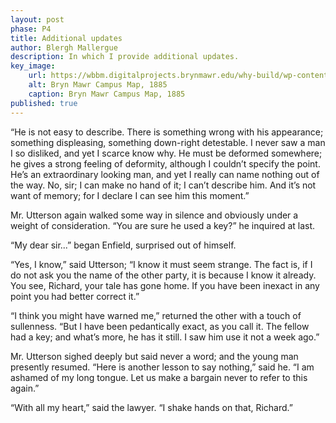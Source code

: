 ```yaml
---
layout: post
phase: P4
title: Additional updates
author: Blergh Mallergue
description: In which I provide additional updates.
key_image: 
    url: https://wbbm.digitalprojects.brynmawr.edu/why-build/wp-content/uploads/2022/09/Bryn_Mawr_College_Campus_Map_1885.jpeg
    alt: Bryn Mawr Campus Map, 1885
    caption: Bryn Mawr Campus Map, 1885
published: true
---
```


“He is not easy to describe. There is something wrong with his appearance; something displeasing, something down-right detestable. I never saw a man I so disliked, and yet I scarce know why. He must be deformed somewhere; he gives a strong feeling of deformity, although I couldn’t specify the point. He’s an extraordinary looking man, and yet I really can name nothing out of the way. No, sir; I can make no hand of it; I can’t describe him. And it’s not want of memory; for I declare I can see him this moment.”

Mr. Utterson again walked some way in silence and obviously under a weight of consideration. “You are sure he used a key?” he inquired at last.

“My dear sir...” began Enfield, surprised out of himself.

“Yes, I know,” said Utterson; “I know it must seem strange. The fact is, if I do not ask you the name of the other party, it is because I know it already. You see, Richard, your tale has gone home. If you have been inexact in any point you had better correct it.”

“I think you might have warned me,” returned the other with a touch of sullenness. “But I have been pedantically exact, as you call it. The fellow had a key; and what’s more, he has it still. I saw him use it not a week ago.”

Mr. Utterson sighed deeply but said never a word; and the young man presently resumed. “Here is another lesson to say nothing,” said he. “I am ashamed of my long tongue. Let us make a bargain never to refer to this again.”

“With all my heart,” said the lawyer. “I shake hands on that, Richard.”